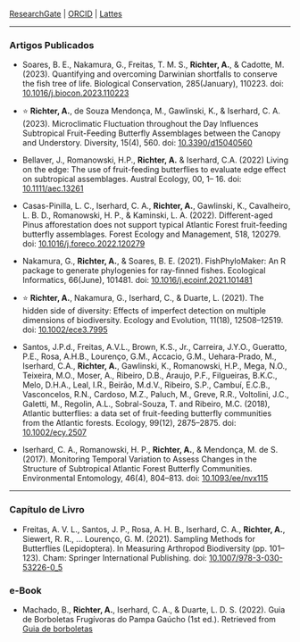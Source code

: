 
[ResearchGate](https://www.researchgate.net/profile/Aline-Richter-2)  \|  [ORCID](https://orcid.org/0000-0001-6385-153X)  \|  [Lattes](https://lattes.cnpq.br/2839804543359742)

---
### Artigos Publicados
* Soares, B. E., Nakamura, G., Freitas, T. M. S., **Richter, A.**, & Cadotte, M. (2023). Quantifying and overcoming Darwinian shortfalls to conserve the fish tree of life. Biological Conservation, 285(January), 110223. doi: [10.1016/j.biocon.2023.110223](https://doi.org/10.1016/j.biocon.2023.110223)

* ⭐ **Richter, A.**, de Souza Mendonça, M., Gawlinski, K., & Iserhard, C. A. (2023). Microclimatic Fluctuation throughout the Day Influences Subtropical Fruit-Feeding Butterfly Assemblages between the Canopy and Understory. Diversity, 15(4), 560. doi: [10.3390/d15040560](https://doi.org/10.3390/d15040560)

*  Bellaver, J., Romanowski, H.P., **Richter, A.** & Iserhard, C.A. (2022) Living on the edge: The use of fruit-feeding butterflies to evaluate edge effect on subtropical assemblages. Austral Ecology, 00, 1– 16. doi: [10.1111/aec.13261](https://doi.org/10.1111/aec.13261)

* Casas-Pinilla, L. C., Iserhard, C. A., **Richter, A.**, Gawlinski, K., Cavalheiro, L. B. D., Romanowski, H. P., & Kaminski, L. A. (2022). Different-aged Pinus afforestation does not support typical Atlantic Forest fruit-feeding butterfly assemblages. Forest Ecology and Management, 518, 120279. doi: [10.1016/j.foreco.2022.120279](https://doi.org/10.1016/j.foreco.2022.120279)

* Nakamura, G., **Richter, A.**, & Soares, B. E. (2021). FishPhyloMaker: An R package to generate phylogenies for ray-finned fishes. Ecological Informatics, 66(June), 101481. doi: [10.1016/j.ecoinf.2021.101481](https://doi.org/10.1016/j.ecoinf.2021.101481)

* ⭐ **Richter, A.**, Nakamura, G., Iserhard, C., & Duarte, L. (2021). The hidden side of diversity: Effects of imperfect detection on multiple dimensions of biodiversity. Ecology and Evolution, 11(18), 12508–12519. doi: [10.1002/ece3.7995](https://doi.org/10.1002/ece3.7995)

* Santos, J.P.d., Freitas, A.V.L., Brown, K.S., Jr., Carreira, J.Y.O., Gueratto, P.E., Rosa, A.H.B., Lourenço, G.M., Accacio, G.M., Uehara-Prado, M., Iserhard, C.A., **Richter, A.**, Gawlinski, K., Romanowski, H.P., Mega, N.O., Teixeira, M.O., Moser, A., Ribeiro, D.B., Araujo, P.F., Filgueiras, B.K.C., Melo, D.H.A., Leal, I.R., Beirão, M.d.V., Ribeiro, S.P., Cambuí, E.C.B., Vasconcelos, R.N., Cardoso, M.Z., Paluch, M., Greve, R.R., Voltolini, J.C., Galetti, M., Regolin, A.L., Sobral-Souza, T. and Ribeiro, M.C. (2018), Atlantic butterflies: a data set of fruit-feeding butterfly communities from the Atlantic forests. Ecology, 99(12), 2875–2875. doi: [10.1002/ecy.2507](https://doi.org/10.1002/ecy.2507)

* Iserhard, C. A., Romanowski, H. P., **Richter, A.**, & Mendonça, M. de S. (2017). Monitoring Temporal Variation to Assess Changes in the Structure of Subtropical Atlantic Forest Butterfly Communities. Environmental Entomology, 46(4), 804–813. doi: [10.1093/ee/nvx115](https://doi.org/10.1093/ee/nvx115)

---
### Capítulo de Livro
* Freitas, A. V. L., Santos, J. P., Rosa, A. H. B., Iserhard, C. A., **Richter, A.**, Siewert, R. R., … Lourenço, G. M. (2021). Sampling Methods for Butterflies (Lepidoptera). In Measuring Arthropod Biodiversity (pp. 101–123). Cham: Springer International Publishing. doi: [10.1007/978-3-030-53226-0_5](https://doi.org/10.1007/978-3-030-53226-0_5)

### e-Book
* Machado, B., **Richter, A.**, Iserhard, C. A., & Duarte, L. D. S. (2022). Guia de Borboletas Frugívoras do Pampa Gaúcho (1st ed.). Retrieved from [Guia de borboletas](https://www.ufrgs.br/leff/wp-content/uploads/2022/12/Guia-Ilustrativo-de-Borboletas-Frugivoras-do-Pampa-Gaucho-1.pdf)
